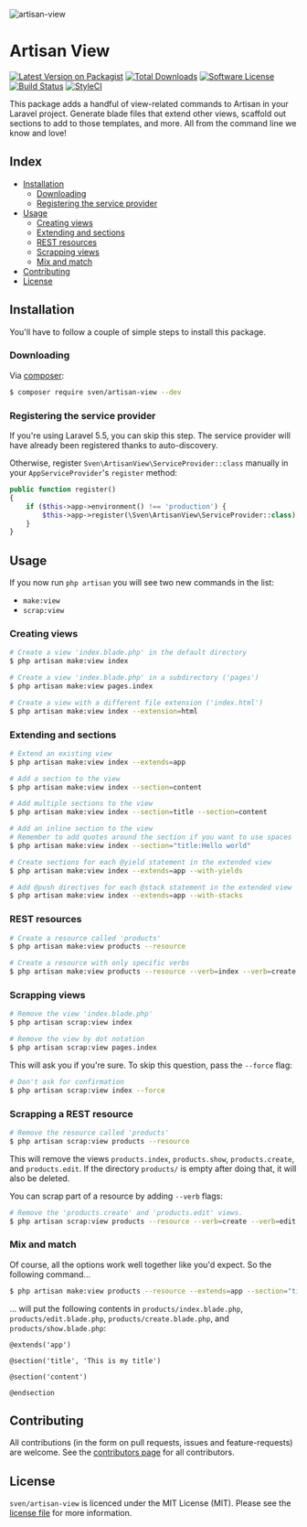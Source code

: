 ![artisan-view](https://cloud.githubusercontent.com/assets/11269635/14457826/a3bde82a-00ad-11e6-8161-0c218937156a.jpg)

# Artisan View
[![Latest Version on Packagist][ico-version]][link-packagist]
[![Total Downloads][ico-downloads]][link-downloads]
[![Software License][ico-license]](LICENSE.md)
[![Build Status][ico-circleci]][link-circleci]
[![StyleCI][ico-styleci]][link-styleci]

This package adds a handful of view-related commands to Artisan in your Laravel
project. Generate blade files that extend other views, scaffold out sections
to add to those templates, and more. All from the command line we know and love!

## Index
- [Installation](#installation)
  - [Downloading](#downloading)
  - [Registering the service provider](#registering-the-service-provider)
- [Usage](#usage)
  - [Creating views](#creating-views)
  - [Extending and sections](#extending-and-sections)
  - [REST resources](#rest-resources)
  - [Scrapping views](#scrapping-views)
  - [Mix and match](#mix-and-match)
- [Contributing](#contributing)
- [License](#license)

## Installation
You'll have to follow a couple of simple steps to install this package.

### Downloading
Via [composer](http://getcomposer.org):

```bash
$ composer require sven/artisan-view --dev
```

### Registering the service provider
If you're using Laravel 5.5, you can skip this step. The service provider will have already been registered
thanks to auto-discovery. 

Otherwise, register `Sven\ArtisanView\ServiceProvider::class` manually in your `AppServiceProvider`'s
`register` method:

```php
public function register()
{
    if ($this->app->environment() !== 'production') {
        $this->app->register(\Sven\ArtisanView\ServiceProvider::class);
    }    
}
```

## Usage
If you now run `php artisan` you will see two new commands in the list:
- `make:view`
- `scrap:view`

### Creating views
```bash
# Create a view 'index.blade.php' in the default directory
$ php artisan make:view index

# Create a view 'index.blade.php' in a subdirectory ('pages')
$ php artisan make:view pages.index

# Create a view with a different file extension ('index.html')
$ php artisan make:view index --extension=html
```

### Extending and sections
```bash
# Extend an existing view
$ php artisan make:view index --extends=app

# Add a section to the view
$ php artisan make:view index --section=content

# Add multiple sections to the view
$ php artisan make:view index --section=title --section=content

# Add an inline section to the view
# Remember to add quotes around the section if you want to use spaces
$ php artisan make:view index --section="title:Hello world"

# Create sections for each @yield statement in the extended view
$ php artisan make:view index --extends=app --with-yields

# Add @push directives for each @stack statement in the extended view
$ php artisan make:view index --extends=app --with-stacks
```

### REST resources
```bash
# Create a resource called 'products'
$ php artisan make:view products --resource

# Create a resource with only specific verbs
$ php artisan make:view products --resource --verb=index --verb=create --verb=edit
```

### Scrapping views
```bash
# Remove the view 'index.blade.php'
$ php artisan scrap:view index

# Remove the view by dot notation
$ php artisan scrap:view pages.index
```

This will ask you if you're sure. To skip this question, pass the `--force` flag:

```bash
# Don't ask for confirmation
$ php artisan scrap:view index --force
```

### Scrapping a REST resource
```bash
# Remove the resource called 'products'
$ php artisan scrap:view products --resource
```

This will remove the views `products.index`, `products.show`, `products.create`, and `products.edit`. If the directory
`products/` is empty after doing that, it will also be deleted.

You can scrap part of a resource by adding `--verb` flags:

```bash
# Remove the 'products.create' and 'products.edit' views.
$ php artisan scrap:view products --resource --verb=create --verb=edit
```

### Mix and match
Of course, all the options work well together like you'd expect. So the following command...

```bash
$ php artisan make:view products --resource --extends=app --section="title:This is my title" --section=content
```

... will put the following contents in `products/index.blade.php`, `products/edit.blade.php`, `products/create.blade.php`,
and `products/show.blade.php`:

```blade
@extends('app')

@section('title', 'This is my title')

@section('content')

@endsection
```

## Contributing
All contributions (in the form on pull requests, issues and feature-requests) are
welcome. See the [contributors page](../../graphs/contributors) for all contributors.

## License
`sven/artisan-view` is licenced under the MIT License (MIT). Please see the
[license file](LICENSE.md) for more information.

[ico-version]: https://img.shields.io/packagist/v/sven/artisan-view.svg?style=flat-square
[ico-license]: https://img.shields.io/badge/license-MIT-green.svg?style=flat-square
[ico-downloads]: https://img.shields.io/packagist/dt/sven/artisan-view.svg?style=flat-square
[ico-circleci]: https://img.shields.io/circleci/project/github/svenluijten/artisan-view.svg?style=flat-square
[ico-styleci]: https://styleci.io/repos/56054783/shield

[link-packagist]: https://packagist.org/packages/sven/artisan-view
[link-downloads]: https://packagist.org/packages/sven/artisan-view
[link-circleci]: https://circleci.com/gh/svenluijten/artisan-view
[link-styleci]: https://styleci.io/repos/56054783

